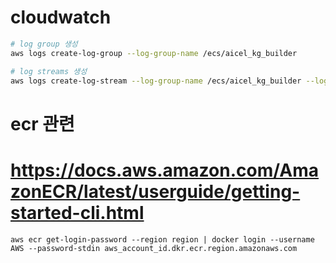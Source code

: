# cloudwatch



```bash
# log group 생성
aws logs create-log-group --log-group-name /ecs/aicel_kg_builder

# log streams 생성 
aws logs create-log-stream --log-group-name /ecs/aicel_kg_builder --log-stream-name ecs/aicel_kg_builder 
```


# ecr 관련
# https://docs.aws.amazon.com/AmazonECR/latest/userguide/getting-started-cli.html 


```
aws ecr get-login-password --region region | docker login --username AWS --password-stdin aws_account_id.dkr.ecr.region.amazonaws.com

```